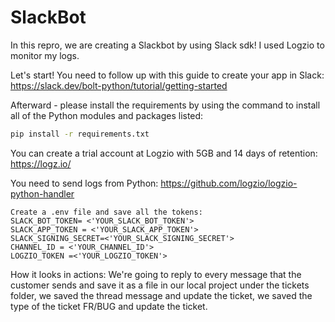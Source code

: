 # SlackBot

In this repro, we are creating a Slackbot by using Slack sdk!
I used Logzio to monitor my logs. 

Let's start!
You need to follow up with this guide to create your app in Slack:
https://slack.dev/bolt-python/tutorial/getting-started

Afterward - please install the requirements by using the command to install all of the Python modules and packages listed:
```bash
pip install -r requirements.txt 
```
You can create a trial account at Logzio with 5GB and 14 days of retention:
https://logz.io/

You need to send logs from Python: 
https://github.com/logzio/logzio-python-handler
```
Create a .env file and save all the tokens:
SLACK_BOT_TOKEN= <'YOUR_SLACK_BOT_TOKEN'>
SLACK_APP_TOKEN = <'YOUR_SLACK_APP_TOKEN'>
SLACK_SIGNING_SECRET=<'YOUR_SLACK_SIGNING_SECRET'>
CHANNEL_ID = <'YOUR_CHANNEL_ID'>
LOGZIO_TOKEN =<'YOUR_LOGZIO_TOKEN'>
```

How it looks in actions:
We're going to reply to every message that the customer sends and save it as a file in our local  project under the tickets folder, we saved the thread message and update the ticket, we saved the type of the ticket FR/BUG and update the ticket. 


